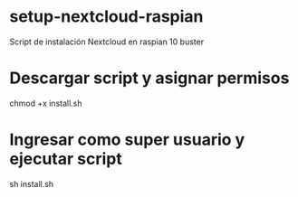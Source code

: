 # setup-nextcloud-raspian
Script de instalación Nextcloud en raspian 10 buster

# Descargar script y asignar permisos
chmod +x install.sh

# Ingresar como super usuario y ejecutar script
sh install.sh
